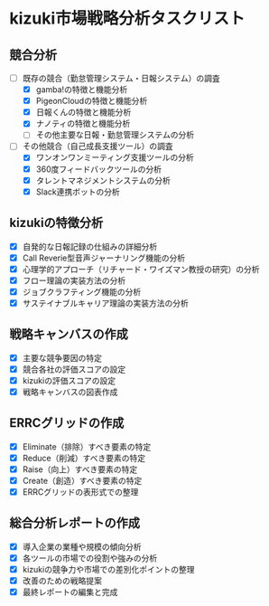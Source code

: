 # kizuki市場戦略分析タスクリスト

## 競合分析
- [ ] 既存の競合（勤怠管理システム・日報システム）の調査
  - [x] gamba!の特徴と機能分析
  - [x] PigeonCloudの特徴と機能分析
  - [x] 日報くんの特徴と機能分析
  - [x] ナノティの特徴と機能分析
  - [ ] その他主要な日報・勤怠管理システムの分析
- [ ] その他競合（自己成長支援ツール）の調査
  - [x] ワンオンワンミーティング支援ツールの分析
  - [x] 360度フィードバックツールの分析
  - [x] タレントマネジメントシステムの分析
  - [x] Slack連携ボットの分析

## kizukiの特徴分析
- [x] 自発的な日報記録の仕組みの詳細分析
- [x] Call Reverie型音声ジャーナリング機能の分析
- [x] 心理学的アプローチ（リチャード・ワイズマン教授の研究）の分析
- [x] フロー理論の実装方法の分析
- [x] ジョブクラフティング機能の分析
- [x] サステイナブルキャリア理論の実装方法の分析

## 戦略キャンバスの作成
- [x] 主要な競争要因の特定
- [x] 競合各社の評価スコアの設定
- [x] kizukiの評価スコアの設定
- [x] 戦略キャンバスの図表作成

## ERRCグリッドの作成
- [x] Eliminate（排除）すべき要素の特定
- [x] Reduce（削減）すべき要素の特定
- [x] Raise（向上）すべき要素の特定
- [x] Create（創造）すべき要素の特定
- [x] ERRCグリッドの表形式での整理

## 総合分析レポートの作成
- [x] 導入企業の業種や規模の傾向分析
- [x] 各ツールの市場での役割や強みの分析
- [x] kizukiの競争力や市場での差別化ポイントの整理
- [x] 改善のための戦略提案
- [x] 最終レポートの編集と完成

